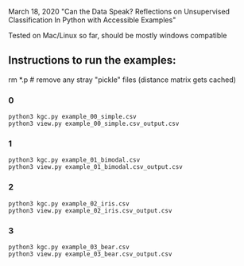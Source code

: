 March 18, 2020 "Can the Data Speak? Reflections on Unsupervised Classification
  In Python with Accessible Examples"

Tested on Mac/Linux so far, should be mostly windows compatible

## Instructions to run the examples:
rm *.p  # remove any stray "pickle" files (distance matrix gets cached)

### 0
```
python3 kgc.py example_00_simple.csv
python3 view.py example_00_simple.csv_output.csv
```
### 1
```
python3 kgc.py example_01_bimodal.csv
python3 view.py example_01_bimodal.csv_output.csv
```
### 2
```
python3 kgc.py example_02_iris.csv
python3 view.py example_02_iris.csv_output.csv
```

### 3
```
python3 kgc.py example_03_bear.csv
python3 view.py example_03_bear.csv_output.csv
```
